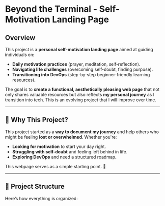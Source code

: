 # Beyond the Terminal - Self-Motivation Landing Page 

## **Overview**
This project is a **personal self-motivation landing page** aimed at guiding individuals on:
- **Daily motivation practices** (prayer, meditation, self-reflection).
- **Navigating life challenges** (overcoming self-doubt, finding purpose).
- **Transitioning into DevOps** (step-by-step beginner-friendly learning resources).

The goal is to **create a functional, aesthetically pleasing web page** that not only shares valuable resources but also reflects **my personal journey** as I transition into tech. This is an evolving project that I will improve over time.

---

## **🎯 Why This Project?**
This project started as a **way to document my journey** and help others who might be feeling **lost or overwhelmed**. Whether you're:
- **Looking for motivation** to start your day right.
- **Struggling with self-doubt** and feeling left behind in life.
- **Exploring DevOps** and need a structured roadmap.

This webpage serves as a simple starting point. 🚀

---

## **📂 Project Structure**
Here’s how everything is organized:

